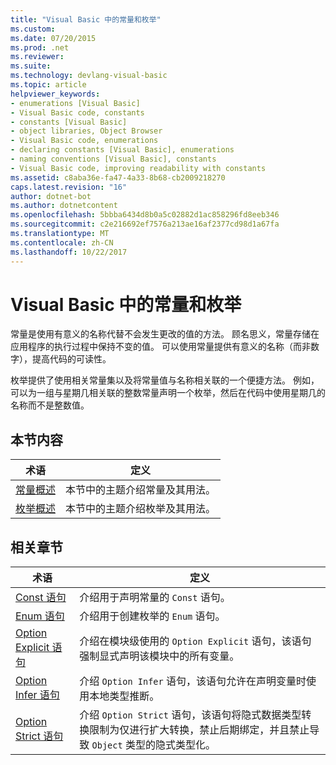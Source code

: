 ```yaml
---
title: "Visual Basic 中的常量和枚举"
ms.custom: 
ms.date: 07/20/2015
ms.prod: .net
ms.reviewer: 
ms.suite: 
ms.technology: devlang-visual-basic
ms.topic: article
helpviewer_keywords:
- enumerations [Visual Basic]
- Visual Basic code, constants
- constants [Visual Basic]
- object libraries, Object Browser
- Visual Basic code, enumerations
- declaring constants [Visual Basic], enumerations
- naming conventions [Visual Basic], constants
- Visual Basic code, improving readability with constants
ms.assetid: c8aba36e-fa47-4a33-8b68-cb2009218270
caps.latest.revision: "16"
author: dotnet-bot
ms.author: dotnetcontent
ms.openlocfilehash: 5bbba6434d8b0a5c02882d1ac858296fd8eeb346
ms.sourcegitcommit: c2e216692ef7576a213ae16af2377cd98d1a67fa
ms.translationtype: MT
ms.contentlocale: zh-CN
ms.lasthandoff: 10/22/2017
---
```

# <a name="constants-and-enumerations-in-visual-basic"></a>Visual Basic 中的常量和枚举
常量是使用有意义的名称代替不会发生更改的值的方法。 顾名思义，常量存储在应用程序的执行过程中保持不变的值。 可以使用常量提供有意义的名称（而非数字），提高代码的可读性。  
  
 枚举提供了使用相关常量集以及将常量值与名称相关联的一个便捷方法。 例如，可以为一组与星期几相关联的整数常量声明一个枚举，然后在代码中使用星期几的名称而不是整数值。  
  
## <a name="in-this-section"></a>本节内容  
  
|术语|定义|  
|---|---|  
|[常量概述](../../../../visual-basic/programming-guide/language-features/constants-enums/constants-overview.md)|本节中的主题介绍常量及其用法。|  
|[枚举概述](../../../../visual-basic/programming-guide/language-features/constants-enums/enumerations-overview.md)|本节中的主题介绍枚举及其用法。|  
  
## <a name="related-sections"></a>相关章节  
  
|术语|定义|  
|---|---|  
|[Const 语句](../../../../visual-basic/language-reference/statements/const-statement.md)|介绍用于声明常量的 `Const` 语句。|  
|[Enum 语句](../../../../visual-basic/language-reference/statements/enum-statement.md)|介绍用于创建枚举的 `Enum` 语句。|  
|[Option Explicit 语句](../../../../visual-basic/language-reference/statements/option-explicit-statement.md)|介绍在模块级使用的 `Option Explicit` 语句，该语句强制显式声明该模块中的所有变量。|  
|[Option Infer 语句](../../../../visual-basic/language-reference/statements/option-infer-statement.md)|介绍 `Option Infer` 语句，该语句允许在声明变量时使用本地类型推断。|  
|[Option Strict 语句](../../../../visual-basic/language-reference/statements/option-strict-statement.md)|介绍 `Option Strict` 语句，该语句将隐式数据类型转换限制为仅进行扩大转换，禁止后期绑定，并且禁止导致 `Object` 类型的隐式类型化。|
